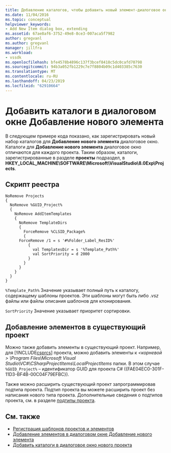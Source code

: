```yaml
---
title: Добавление каталогов, чтобы добавить новый элемент-диалоговое окно | Документация Майкрософт
ms.date: 11/04/2016
ms.topic: conceptual
helpviewer_keywords:
- Add New Item dialog box, extending
ms.assetid: 67ae8af6-3752-49e8-8ce3-007aca5f7982
author: gregvanl
ms.author: gregvanl
manager: jillfra
ms.workload:
- vssdk
ms.openlocfilehash: bfe4578b4896c137f3bcef8418c5dc0cafd70798
ms.sourcegitcommit: 94b3a052fb1229c7e7f8804b09c1d403385c7630
ms.translationtype: MT
ms.contentlocale: ru-RU
ms.lasthandoff: 04/23/2019
ms.locfileid: "62910664"
---
```

# <a name="add-directories-to-the-add-new-item-dialog-box"></a>Добавить каталоги в диалоговом окне Добавление нового элемента
В следующем примере кода показано, как зарегистрировать новый набор каталогов для **Добавление нового элемента** диалоговое окно. Каталоги для **Добавление нового элемента** диалоговое окно отличаются для каждого проекта. Таким образом, каталоги, зарегистрированные в разделе **проекты** подраздел, в **HKEY_LOCAL_MACHINE\SOFTWARE\Microsoft\VisualStudio\8.0Exp\Projects**.

## <a name="registry-script"></a>Скрипт реестра

```
NoRemove Projects
{
  NoRemove %GUID_Project%
  {
    NoRemove AddItemTemplates
    {
      NoRemove TemplateDirs
      {
        ForceRemove %CLSID_Package%
        {
      ForceRemove /1 = s '#%Folder_Label_ResID%'
          {
            val TemplatesDir = s '%Template_Path%'
            val SortPriority = d 2000
          }
        }
      }
    }
  }
}
```

 `%Template_Path%` Значение указывает полный путь к каталогу, содержащему шаблоны проектов. Эти шаблоны могут быть либо *.vsz* файлы или файлы описания шаблонов для клонирования.

 `SortPriority` Значение указывает приоритет сортировки.

## <a name="add-items-to-an-existing-project"></a>Добавление элементов в существующий проект
 Можно также добавить элементы в существующий проект. Например, для [!INCLUDE[csprcs](../../data-tools/includes/csprcs_md.md)] проекта, можно добавить элементы к  *\<корневой > \Program Files\Microsoft Visual Studio\VC#\CSharpProjectItems\LocalProjectItems* папки. В этом случае `%GUID_Project%` – идентификатор GUID для проекта C# ({FAE04EC0-301F-11D3-BF4B-00C04F79EFBC}).

 Также можно расширить существующий проект запрограммировав подтипа проекта. Подтип проекта вы можете расширить проект без написания нового типа проекта. Дополнительные сведения о подтипов проекта, см. в разделе [подтипы проекта](../../extensibility/internals/project-subtypes.md).

## <a name="see-also"></a>См. также
- [Регистрация шаблонов проектов и элементов](../../extensibility/internals/registering-project-and-item-templates.md)
- [Добавление элементов в диалоговом окне Добавление нового элемента](../../extensibility/internals/adding-items-to-the-add-new-item-dialog-boxes.md)
- [Добавить каталоги в диалоговое окно нового проекта](../../extensibility/internals/adding-directories-to-the-new-project-dialog-box.md)